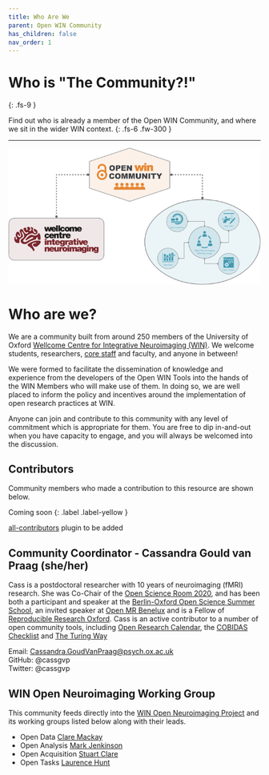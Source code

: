 ```yaml
---
title: Who Are We
parent: Open WIN Community
has_children: false
nav_order: 1
---
```



# Who is "The Community?!"
{: .fs-9 }

Find out who is already a member of the Open WIN Community, and where we sit in the wider WIN context.
{: .fs-6 .fw-300 }

---

![community-schematic](../img/img-community-schematic-h400.png)


# Who are we?

We are a community built from around 250 members of the University of Oxford [Wellcome Centre for Integrative Neuroimaging (WIN)](https://www.win.ox.ac.uk). We welcome students, researchers, [core staff](https://www.win.ox.ac.uk/about/core-staff) and faculty, and anyone in between!

We were formed to facilitate the dissemination of knowledge and experience from the developers of the Open WIN Tools into the hands of the WIN Members who will make use of them. In doing so, we are well placed to inform the policy and incentives around the implementation of open research practices at WIN.

Anyone can join and contribute to this community with any level of commitment which is appropriate for them. You are free to dip in-and-out when you have capacity to engage, and you will always be welcomed into the discussion.

## Contributors

Community members who made a contribution to this resource are shown below.

Coming soon
{: .label .label-yellow }

[all-contributors](https://allcontributors.org) plugin to be added

## Community Coordinator - Cassandra Gould van Praag (she/her)

Cass is a postdoctoral researcher with 10 years of neuroimaging (fMRI) research. She was Co-Chair of the [Open Science Room 2020](https://ohbm.github.io/osr2020/), and has been both a participant and speaker at the [Berlin-Oxford Open Science Summer School](https://www.nds.ox.ac.uk/events/oxford-berlin-summer-school-on-open-research-2019), an invited speaker at [Open MR Benelux](https://openmrbenelux.github.io/) and is a Fellow of [Reproducible Research Oxford](https://ox.ukrn.org/). Cass is an active contributor to a number of open community tools, including [Open Research Calendar](https://openresearchcalendar.github.io/Open-Research-Calendar/), the [COBIDAS Checklist](https://github.com/Remi-Gau/COBIDAS_chckls) and [The Turing Way](https://the-turing-way.netlify.com/introduction/introduction)

Email: Cassandra.GoudVanPraag@psych.ox.ac.uk  
GitHub: @cassgvp  
Twitter: @cassgvp

## WIN Open Neuroimaging Working Group

This community feeds directly into the [WIN Open Neuroimaging Project](https://www.win.ox.ac.uk/open-neuroimaging/open-neuroimaging-project) and its working groups listed below along with their leads.

* Open Data [Clare Mackay](https://www.win.ox.ac.uk/people/clare-mackay)
* Open Analysis [Mark Jenkinson](https://www.win.ox.ac.uk/people/mark-jenkinson)
* Open Acquisition [Stuart Clare](https://www.win.ox.ac.uk/people/stuart-clare)
* Open Tasks [Laurence Hunt](https://www.win.ox.ac.uk/people/laurnece-hunt)
